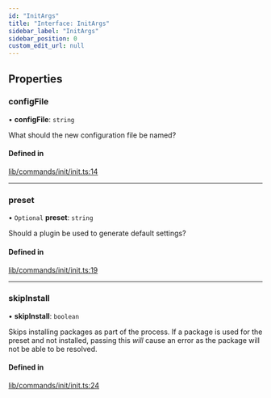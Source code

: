 ```yaml
---
id: "InitArgs"
title: "Interface: InitArgs"
sidebar_label: "InitArgs"
sidebar_position: 0
custom_edit_url: null
---
```


## Properties

### configFile

• **configFile**: `string`

What should the new configuration file be named?

#### Defined in

[lib/commands/init/init.ts:14](https://github.com/agentender/code-rub/blob/3647cc9/packages/code-rub/src/lib/commands/init/init.ts#L14)

___

### preset

• `Optional` **preset**: `string`

Should a plugin be used to generate default settings?

#### Defined in

[lib/commands/init/init.ts:19](https://github.com/agentender/code-rub/blob/3647cc9/packages/code-rub/src/lib/commands/init/init.ts#L19)

___

### skipInstall

• **skipInstall**: `boolean`

Skips installing packages as part of the process. If a package is used for the preset and not installed, passing this *will* cause an error as the package will not be able to be resolved.

#### Defined in

[lib/commands/init/init.ts:24](https://github.com/agentender/code-rub/blob/3647cc9/packages/code-rub/src/lib/commands/init/init.ts#L24)
